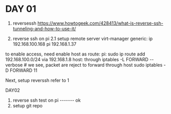 # DAY 01

1. reversessh
https://www.howtogeek.com/428413/what-is-reverse-ssh-tunneling-and-how-to-use-it/



2. reverse ssh on pi
2.1 setup remote server
virt-manager generic: ip 192.168.100.168
pi 192.168.1.37

to enable access, need enable host as route:
pi: sudo ip route add 192.168.100.0/24 via 192.168.1.8
host: 
through iptables -L FORWARD --verbose # we see, packet are reject to forward through host
sudo iptables -D FORWARD 11

Next, setup reverssh refer to 1

DAY02
1. reverse ssh test on pi ------- ok
2. setup git repo
